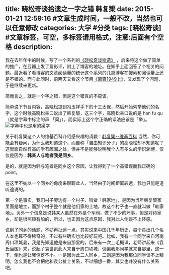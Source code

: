 title:  晓松奇谈拾遗之一字之错 韩复榘
date: 2015-01-21 12:59:16 #文章生成时间，一般不改，当然也可以任意修改
categories: 大学 #分类
tags: [晓松奇谈] #文章标签，可空，多标签请用格式，注意:后面有个空格
description:  
---


我在去年年中的时候，写了一个系列的[《晓松奇谈拾遗》](http://hktkdy.com/tags/%E6%99%93%E6%9D%BE%E5%A5%87%E8%B0%88/) ，后来将这个做了简单的推广，在豆瓣上发了篇影评，附上了博客的地址。在知乎上面回答了个相关的问题。最近看了看博客的文章阅读量的统计这个系列的几篇博客在搜索和阅读量上还是不错的。而与此同时，前两天又看这个节目[《离骚1949上》](http://www.iqiyi.com/v_19rrnx0iyc.html)，又发现了个问题，于是继续来更新。

简而言之，就是一个字之错，但是这个错真的不应该。


简单说下节目内容，高晓松提到冯玉祥手下的十三太保，然后开始列举他们的名字，这个时候高晓松亲口说出了韩复榘，这三个字，高晓松亲口说的是 han fu qu（就是字幕中标注的声 「渠」），而实际上这个字正确的读法应该是「举」。
![字幕中也是用的渠字](http://hktkdy.qiniudn.com/xiaosong.jpg)


关于韩复榘这个人的维基百科介绍感兴趣的请戳：[韩复榘--维基百科](https://zh.wikipedia.org/zh-cn/%E9%9F%93%E5%BE%A9%E6%A6%98)
当然，你可能会有疑问，为什么我知道这个，而自称「自由知识分子」的高晓松却不知道呢？这里面自然有高的学有疏漏之处，但并不是能够说明我个人有多么的学识渊博，仅仅是因为：**韩某人与笔者我是同乡**。

是的，就是因为韩与笔者是同乡这个原因，让我得到了一个高错误而我正确的point。

在这里不妨以一个同乡的角度来聊聊此人，当然由于时间距离较远，我也只能是道听途说的。

第一个是事实，我们村子旁边有一个村子，叫做「韩家地」，是因为当年韩复榘家里面是地主，而那个村子整个就是他们家的土地，故这个村子也一直就叫做「韩家地」。另外一个信息是说韩某人虽然在外是个军阀，做了不少的坏事，但是对待家乡，却是很照顾有加的，所以，也正因为这点原因，我对此人倒谈不上怀感。

说到了同乡的话题，不妨再扯远一点。其实说来中国几千年历史，每个县出几个名人本也算不得稀奇的，不过有些确实也比较好玩吧。比如，我有一个同学来自河南周口项城县，我是先知道他是来自那里的，后来有一次上毛概课，老师讲起来《袁氏当国》来，说起了袁世凯此人来自于周口项城，偏偏我那同学就来自那里，这一下，倒也是让我惊讶不小。一是因为此二人同乡，二则是因为我那位同学谈不上精明，怎么我也不会把他和袁公扯上关系，不过细想一番，其实也并没有什么关系吧。

